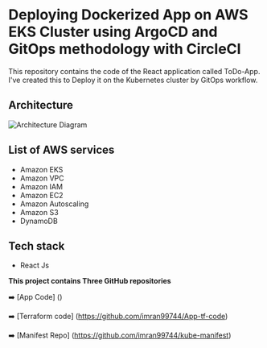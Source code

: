 # Deploying Dockerized App on AWS EKS Cluster using ArgoCD and GitOps methodology with CircleCI

This repository contains the code of the React application called ToDo-App. I've created this to Deploy it on the Kubernetes cluster by GitOps workflow.

## Architecture
![Architecture Diagram](https://cdn-images-1.medium.com/max/800/1*T5IRoSoiqT8qnYLUprsRUQ.png)

## List of AWS services
- Amazon EKS 
- Amazon VPC
- Amazon  IAM
- Amazon EC2
- Amazon Autoscaling 
- Amazon S3
- DynamoDB 

## Tech stack

- React Js

**This project contains Three GitHub repositories**

➡️ [App Code] ()

➡️ [Terraform code] (https://github.com/imran99744/App-tf-code)

➡️ [Manifest Repo] (https://github.com/imran99744/kube-manifest)

